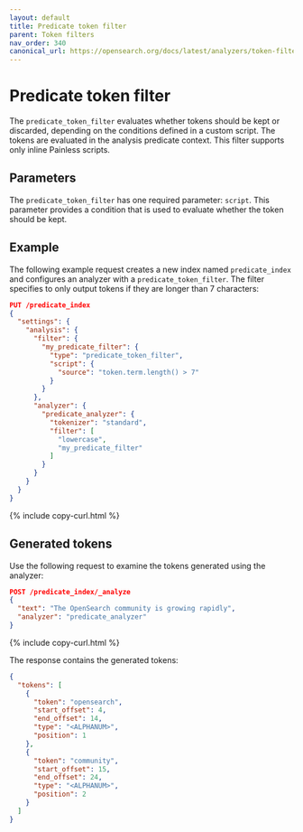 ```yaml
---
layout: default
title: Predicate token filter
parent: Token filters
nav_order: 340
canonical_url: https://opensearch.org/docs/latest/analyzers/token-filters/predicate-token-filter/
---
```


# Predicate token filter

The `predicate_token_filter` evaluates whether tokens should be kept or discarded, depending on the conditions defined in a custom script. The tokens are evaluated in the analysis predicate context. This filter supports only inline Painless scripts.

## Parameters

The `predicate_token_filter` has one required parameter: `script`. This parameter provides a condition that is used to evaluate whether the token should be kept. 

## Example

The following example request creates a new index named `predicate_index` and configures an analyzer with a `predicate_token_filter`. The filter specifies to only output tokens if they are longer than 7 characters:

```json
PUT /predicate_index
{
  "settings": {
    "analysis": {
      "filter": {
        "my_predicate_filter": {
          "type": "predicate_token_filter",
          "script": {
            "source": "token.term.length() > 7"
          }
        }
      },
      "analyzer": {
        "predicate_analyzer": {
          "tokenizer": "standard",
          "filter": [
            "lowercase",
            "my_predicate_filter"
          ]
        }
      }
    }
  }
}
```
{% include copy-curl.html %}

## Generated tokens

Use the following request to examine the tokens generated using the analyzer:

```json
POST /predicate_index/_analyze
{
  "text": "The OpenSearch community is growing rapidly",
  "analyzer": "predicate_analyzer"
}
```
{% include copy-curl.html %}

The response contains the generated tokens:

```json
{
  "tokens": [
    {
      "token": "opensearch",
      "start_offset": 4,
      "end_offset": 14,
      "type": "<ALPHANUM>",
      "position": 1
    },
    {
      "token": "community",
      "start_offset": 15,
      "end_offset": 24,
      "type": "<ALPHANUM>",
      "position": 2
    }
  ]
}
```
